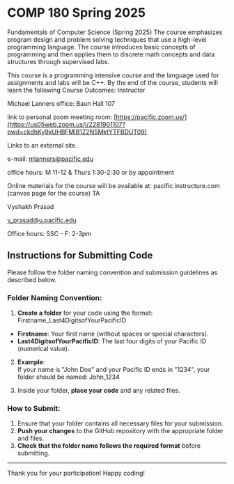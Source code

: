 # COMP 180 Spring 2025
Fundamentals of Computer Science (Spring 2025)
The course emphasizes program design and problem solving techniques that use a high-level programming language. The course introduces basic concepts of programming and then applies them to discrete math concepts and data structures through supervised labs.

This course is a programming intensive course and the language used for assignments and labs will be C++.  By the end of the course, students will learn the following Course Outcomes:
Instructor

Michael Lanners
office: Baun Hall 107

link to personal zoom meeting room: [https://pacific.zoom.us/](https://us05web.zoom.us/j/2281901107?pwd=ckdhKy9xUHBFMlB1Z2N5MktYTFBDUT09)

Links to an external site.

e-mail: mlanners@pacific.edu

office hours: M 11-12 & Thurs 1:30-2:30 or by appointment

Online materials for the course will be available at: pacific.instructure.com (canvas page for the course)
TA

Vyshakh Prasad

v_prasad@u.pacific.edu

Office hours: SSC - F: 2-3pm

 ## Instructions for Submitting Code

Please follow the folder naming convention and submission guidelines as described below.

### Folder Naming Convention:

1. **Create a folder** for your code using the format:
Firstname_Last4DigitsofYourPacificID
- **Firstname**: Your first name (without spaces or special characters).
- **Last4DigitsofYourPacificID**: The last four digits of your Pacific ID (numerical value).

2. **Example**:  
If your name is "John Doe" and your Pacific ID ends in "1234", your folder should be named:
John_1234

3. Inside your folder, **place your code** and any related files.

### How to Submit:

1. Ensure that your folder contains all necessary files for your submission.
2. **Push your changes** to the GitHub repository with the appropriate folder and files.
3. **Check that the folder name follows the required format** before submitting.

---

Thank you for your participation! Happy coding!


